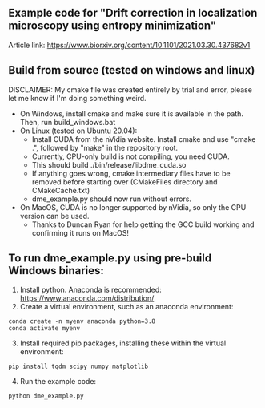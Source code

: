Example code for "Drift correction in localization microscopy using entropy minimization"
-----------------------------------------------------------------------------------------

Article link:
https://www.biorxiv.org/content/10.1101/2021.03.30.437682v1

Build from source (tested on windows and linux)
-----------------------------------------------
DISCLAIMER: My cmake file was created entirely by trial and error, please let me know if I'm doing something weird.

- On Windows, install cmake and make sure it is available in the path. Then, run build_windows.bat
- On Linux (tested on Ubuntu 20.04):
  - Install CUDA from the nVidia website. Install cmake and use "cmake .", followed by "make" in the repository root. 
  - Currently, CPU-only build is not compiling, you need CUDA.
  - This should build ./bin/release/libdme_cuda.so
  - If anything goes wrong, cmake intermediary files have to be removed before starting over (CMakeFiles directory and CMakeCache.txt)
  - dme_example.py should now run without errors. 
- On MacOS, CUDA is no longer supported by nVidia, so only the CPU version can be used. 
  - Thanks to Duncan Ryan for help getting the GCC build working and confirming it runs on MacOS!

To run dme_example.py using pre-build Windows binaries:
-------------------------------------------------------

1. Install python. Anaconda is recommended: https://www.anaconda.com/distribution/
2. Create a virtual environment, such as an anaconda environment:

```
conda create -n myenv anaconda python=3.8
conda activate myenv
```

3. Install required pip packages, installing these within the virtual environment:

```
pip install tqdm scipy numpy matplotlib 
```

4.  Run the example code:

```
python dme_example.py
```

